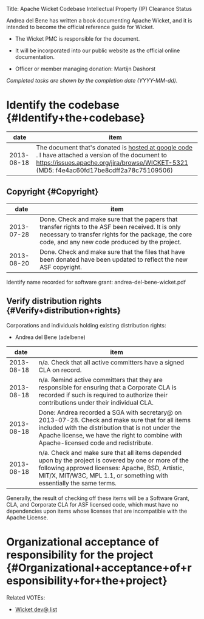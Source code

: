 Title: Apache Wicket Codebase Intellectual Property (IP) Clearance Status


Andrea del Bene has written a book documenting Apache Wicket, and it is intended to become the official reference guide for Wicket.



- The Wicket PMC is responsible for the document.


- It will be incorporated into our public website as the official online documentation.


- Officer or member managing donation: Martijn Dashorst

 _Completed tasks are shown by the completion date (YYYY-MM-dd)._ 


# Identify the codebase {#Identify+the+codebase}

| date | item |
|------|------|
| 2013-08-18 | The document that's donated is [hosted at google code](http://code.google.com/p/wicket-guide/) . I have attached a version of the document to https://issues.apache.org/jira/browse/WICKET-5321 (MD5: f4e4ac60fd17be8cdff2a78c75109506) |

## Copyright {#Copyright}

| date | item |
|------|------|
| 2013-07-28 | Done. Check and make sure that the papers that transfer rights to the ASF been received. It is only necessary to transfer rights for the package, the core code, and any new code produced by the project. |
| 2013-08-20 | Done. Check and make sure that the files that have been donated have been updated to reflect the new ASF copyright. |

Identify name recorded for software grant: andrea-del-bene-wicket.pdf


## Verify distribution rights {#Verify+distribution+rights}

Corporations and individuals holding existing distribution rights:



- Andrea del Bene (adelbene)

| date | item |
|------|------|
| 2013-08-18 | n/a. Check that all active committers have a signed CLA on record. |
| 2013-08-18 | n/a. Remind active committers that they are responsible for ensuring that a Corporate CLA is recorded if such is required to authorize their contributions under their individual CLA. |
| 2013-08-18 | Done: Andrea recorded a SGA with secretary@ on 2013-07-28. Check and make sure that for all items included with the distribution that is not under the Apache license, we have the right to combine with Apache-licensed code and redistribute. |
| 2013-08-18 | n/a. Check and make sure that all items depended upon by the project is covered by one or more of the following approved licenses: Apache, BSD, Artistic, MIT/X, MIT/W3C, MPL 1.1, or something with essentially the same terms. |

Generally, the result of checking off these items will be a Software Grant, CLA, and Corporate CLA for ASF licensed code, which must have no dependencies upon items whose licenses that are incompatible with the Apache License.


# Organizational acceptance of responsibility for the project {#Organizational+acceptance+of+responsibility+for+the+project}

Related VOTEs:



-  [Wicket dev@ list](http://mail-archives.apache.org/mod_mbox/wicket-dev/201308.mbox/%3cCAB63Y-ckdAYVODc9A6cnh9cAeuea4oiL-wgn3ZPO6kx7GjR5rw@mail.gmail.com%3e) 
